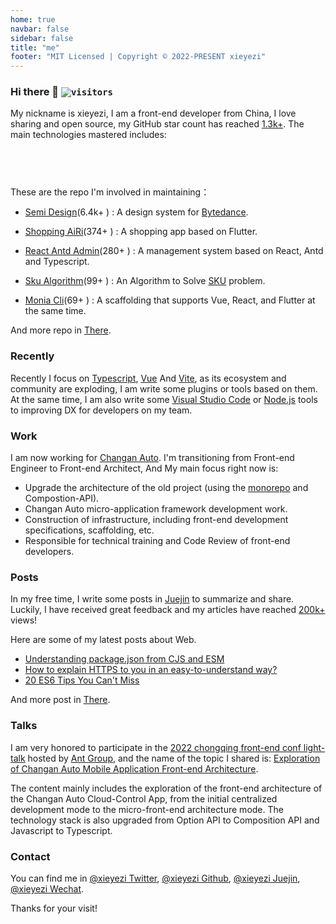 ```yaml
---
home: true
navbar: false
sidebar: false
title: "me"
footer: "MIT Licensed | Copyright © 2022-PRESENT xieyezi"
---
```


<Head />
<Year />
   
### Hi there 👋 <code>![visitors](https://api.visitor.plantree.me/visitor-badge/pv?label=visitor&namespace=xieyezi666&key=index.html&color=blue)</code>

My nickname is xieyezi, I am a front-end developer from China, I love sharing and open source,
my GitHub star count has reached [1.3k+](). The main technologies mastered includes:

<code><span class="i-logos-javascript inline-block text-lg" /> </code>
<code><span class="i-logos-typescript-icon inline-block text-lg" /> </code>
<code><span class="i-logos-es6 inline-block text-lg" /> </code>
<code><span class="i-logos-vueuse inline-block text-lg" /> </code>
<code><span class="i-logos-react inline-block text-lg" /> </code>
<code><span class="i-logos-vitejs inline-block text-lg" /> </code>
<code><span class="i-logos-nodejs inline-block text-lg" /> </code>

These are the repo I'm involved in maintaining：

- [Semi Design](https://github.com/DouyinFE/semi-design.git)(6.4k+ <span class="i-carbon-star-filled inline-block text-xs" />) : A design system for [Bytedance](https://www.bytedance.com/en/).
- [Shopping AiRi](https://github.com/xieyezi/flutter-shopping-AiRi.git)(374+ <span class="i-carbon-star-filled inline-block text-xs" />) : A shopping app based on Flutter.

- [React Antd Admin](https://github.com/WinmezzZ/react-antd-admin.git)(280+ <span class="i-carbon-star-filled inline-block text-xs" />) : A management system based on React, Antd and Typescript.

- [ Sku Algorithm](https://github.com/xieyezi/sku-algorithm.git)(99+ <span class="i-carbon-star-filled inline-block text-xs" />) : An Algorithm to Solve [SKU](https://zh.wikipedia.org/wiki/%E5%AD%98%E8%B4%A7%E5%8D%95%E4%BD%8D) problem.

- [ Monia Cli](https://github.com/xieyezi/monia-cli.git)(69+ <span class="i-carbon-star-filled inline-block text-xs" />) : A scaffolding that supports Vue, React, and Flutter at the same time.

And more repo in [There](https://github.com/xieyezi).

### Recently

Recently I focus on [Typescript](https://www.typescriptlang.org/), [Vue](https://vuejs.org/) And [Vite](https://vitejs.dev/), as its ecosystem and community are exploding, I am write some plugins or tools based on them. At the same time, I am also write some [Visual Studio Code](https://marketplace.visualstudio.com/items?itemName=xieyezi.incall-package-template) or [Node.js](https://www.npmjs.com/package/genji-es) tools to improving DX for developers on my team.

### Work

I am now working for [Changan Auto](http://www.globalchangan.com/). I'm transitioning from Front-end Engineer to Front-end Architect, And My main focus right now is:

- Upgrade the architecture of the old project (using the [monorepo](https://en.wikipedia.org/wiki/Monorepo) and Compostion-API).
- Changan Auto micro-application framework development work.
- Construction of infrastructure, including front-end development specifications, scaffolding, etc.
- Responsible for technical training and Code Review of front-end developers.

### Posts

In my free time, I write some posts in [Juejin](https://juejin.cn/user/4248168660738606/posts) to summarize and share. Luckily, I have received great feedback and my articles have reached [200k+](https://juejin.cn/user/4248168660738606/posts) views!

Here are some of my latest posts about Web.

- [Understanding package.json from CJS and ESM](https://juejin.cn/post/7087083454059249701)<code><span class="i-icon-park-outline-chinese-one inline-block text-sm" /> </code>
- [How to explain HTTPS to you in an easy-to-understand way?](https://juejin.cn/post/6955767063524671524)<code><span class="i-icon-park-outline-chinese-one inline-block text-sm" /> </code>
- [20 ES6 Tips You Can't Miss](https://juejin.cn/post/7083145771461115941)<code><span class="i-icon-park-outline-chinese-one inline-block text-sm" /> </code>

And more post in [There](/article/javascript原型与原型链的深度解析.md).

### Talks

I am very honored to participate in the [2022 chongqing front-end conf light-talk](https://zhuanlan.zhihu.com/p/581717444) hosted by [Ant Group](https://www.antgroup.com/en/), and the name of the topic I shared is: [Exploration of Changan Auto Mobile Application Front-end Architecture<span  class="i-carbon:play-outline inline-block vertical-middle ml-1 text-red-500" />](https://www.bilibili.com/video/BV1Nm4y1F7B9/?spm_id_from=333.999.0.0). 

The content mainly includes the exploration of the front-end architecture of the Changan Auto Cloud-Control App, from the initial centralized development mode to the micro-front-end architecture mode. The technology stack is also upgraded from Option API to Composition API and Javascript to Typescript.

### Contact

You can find me in [@xieyezi Twitter](https://twitter.com/xieyezi), [@xieyezi Github](https://github.com/xieyezi), [@xieyezi Juejin](https://juejin.cn/user/4248168660738606/posts), [@xieyezi Wechat](https://s2.loli.net/2022/04/25/WaQPSAmdbnEwLVu.jpg).

Thanks for your visit!

<style>
main {
  padding-top: 1rem !important;
}
.home-content {
  margin: 0 auto !important;
  padding: 0 1.5rem 4rem !important;
  max-width: 48rem !important;
}
</style>
